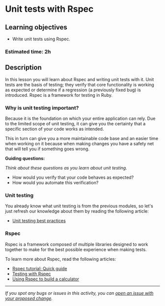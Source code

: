 # Unit tests with Rspec

## Learning objectives
- Write unit tests using Rspec.

### Estimated time: 2h

## Description
In this lesson you will learn about Rspec and writing unit tests with it. Unit tests are the basis of testing; they verify that core functionality is working as expected or determine if a regression (a previously fixed bug) is introduced. Rspec is a framework for testing in Ruby.

### Why is unit testing important?
Because it is the foundation on which your entire application can rely. Due to the limited scope of unit testing, it can give you the certainty that a specific section of your code works as intended.

This in turn can give you a more maintainable code base and an easier time when working on it because when making changes you have a safety net that will tell you if something goes wrong.

**Guiding questions:**

*Think about these questions as you learn about unit testing.*

- How would you verify that your code behaves as expected?
- How would you automate this verification?

### Unit testing
You already know what unit testing is from the previous modules, so let's just refresh our knowledge about them by reading the following article:

- [Unit testing best practices](https://docs.microsoft.com/en-us/dotnet/core/testing/unit-testing-best-practices)

### Rspec
Rspec is a framework composed of multiple libraries designed to work together to make for the best possible experience when making tests.

To learn more about Rspec, read the following articles:
- [Rspec tutorial: Quick guide](https://www.tutorialspoint.com/rspec/rspec_quick_guide.htm)
- [Testing with Rspec](https://code.tutsplus.com/tutorials/ruby-for-newbies-testing-with-rspec--net-21297)
- [Using Rspec to build a calculator](https://medium.com/swlh/basic-testing-in-ruby-using-rspec-to-build-a-simple-calculator-e747d53cc0f7)

------

_If you spot any bugs or issues in this activity, you can [open an issue with your proposed change](https://github.com/microverseinc/curriculum-transversal-skills/blob/main/git-github/articles/open_issue.md)._
